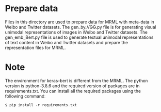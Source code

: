 # Prepare data
Files in this directory are used to prepare data for MRML with meta-data in Weibo and Twitter datasets.
The gen_by_VGG.py file is for generating visual unimodal representations of images in Weibo and Twitter datasets. 
The gen_emb_Bert.py file is used to generate textual unimodal representations of text content in Weibo and Twitter datasets and prepare the representation files for MRML.

# Note
The environment for keras-bert is different from the MRML. 
The python version is python-3.8.6 and the required version of packages are in requirements.txt.
You can install all the required packages using the following command:
```
$ pip install -r requirements.txt
```
